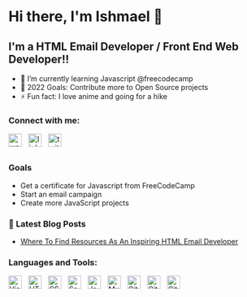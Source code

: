 # Hi there, I'm Ishmael 👋

## I'm a HTML Email Developer / Front End Web Developer!!

- 🌱 I’m currently learning Javascript @freecodecamp 
- 🥅 2022 Goals: Contribute more to Open Source projects
- ⚡ Fun fact: I love anime and going for a hike

### Connect with me:

<a target="_blank" href="https://ishsportfolio.com/"><img align="left" alt="website" width="26px" src="https://i.imgur.com/yMLGKq8.png" style="padding-right:10px;" /></a>
<a target="_blank" href="https://www.linkedin.com/in/ishmael-peavy-b591a9170/"><img align="left" alt="linkedin" width="26px" src="https://i.imgur.com/b76ou2Q.png" style="padding-right:10px;" /></a>
<a target="_blank" href="https://twitter.com/IshmaelPeavy"><img align="left" alt="twitter" width="26px" src="https://i.imgur.com/e0FyPoJ.png" style="padding-right:10px;" /></a>

<br/>
<br/>

### Goals
- Get a certificate for Javascript from FreeCodeCamp
- Start an email campaign 
- Create more JavaScript projects

### 📕 Latest Blog Posts

<!-- BLOG-POST-LIST:START -->

- [Where To Find Resources As An Inspiring HTML Email Developer](https://guidefornewemaildev.netlify.app/)
<!-- BLOG-POST-LIST:END -->

### Languages and Tools:

<img align="left" alt="Visual Studio Code" width="26px" src="https://cdn.jsdelivr.net/gh/devicons/devicon/icons/vscode/vscode-original.svg" style="padding-right:10px;" />
<img align="left" alt="HTML5" width="26px" src="https://cdn.jsdelivr.net/gh/devicons/devicon/icons/html5/html5-original.svg" style="padding-right:10px;" />
<img align="left" alt="CSS3" width="26px" src="https://cdn.jsdelivr.net/gh/devicons/devicon/icons/css3/css3-original.svg" style="padding-right:10px;" />
<img align="left" alt="Sass" width="26px" src="https://cdn.jsdelivr.net/gh/devicons/devicon/icons/sass/sass-original.svg" style="padding-right:10px;" />
<img align="left" alt="JavaScript" width="26px" src="https://cdn.jsdelivr.net/gh/devicons/devicon/icons/javascript/javascript-original.svg" style="padding-right:10px;" />
<img align="left" alt="MySQL" width="26px" src="https://cdn.jsdelivr.net/gh/devicons/devicon/icons/mysql/mysql-original.svg" style="padding-right:10px;" />
<img align="left" alt="Git" width="26px" src="https://cdn.jsdelivr.net/gh/devicons/devicon/icons/git/git-original.svg" style="padding-right:10px;" />
<img align="left" alt="GitHub" width="26px" src="https://user-images.githubusercontent.com/3369400/139447912-e0f43f33-6d9f-45f8-be46-2df5bbc91289.png" style="padding-right:10px;" />
<img align="left" alt="GitHub" width="26px" src="https://user-images.githubusercontent.com/3369400/139448065-39a229ba-4b06-434b-bc67-616e2ed80c8f.png" style="padding-right:10px;" />

<br />
<br />
